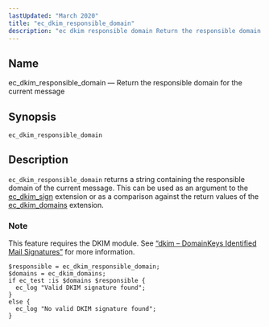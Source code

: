 ```yaml
---
lastUpdated: "March 2020"
title: "ec_dkim_responsible_domain"
description: "ec dkim responsible domain Return the responsible domain for the current message ec dkim responsible domain ec dkim responsible domain returns a string containing the responsible domain of the current message This can be used as an argument to the ec dkim sign extension or as a comparison against the..."
---
```


<a name="sieve.ref.ec_dkim_responsible_domain"></a> 
## Name

ec_dkim_responsible_domain — Return the responsible domain for the current message

## Synopsis

`ec_dkim_responsible_domain`

<a name="idp29405856"></a> 
## Description

`ec_dkim_responsible_domain` returns a string containing the responsible domain of the current message. This can be used as an argument to the [ec_dkim_sign](/momentum/3/3-reference/sieve-ref-ec-dkim-sign) extension or as a comparison against the return values of the [ec_dkim_domains](/momentum/3/3-reference/sieve-ref-ec-dkim-domains) extension.

### Note

This feature requires the DKIM module. See [“dkim – DomainKeys Identified Mail Signatures”](/momentum/3/3-reference/modules-dkim) for more information.

<a name="example.ec_dkim_responsible"></a> 


```
$responsible = ec_dkim_responsible_domain;
$domains = ec_dkim_domains;
if ec_test :is $domains $responsible {
  ec_log "Valid DKIM signature found";
}
else {
  ec_log "No valid DKIM signature found";
}
```
